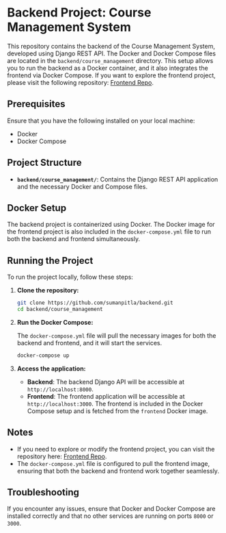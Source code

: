 
# Backend Project: Course Management System

This repository contains the backend of the Course Management System, developed using Django REST API. The Docker and Docker Compose files are located in the `backend/course_management` directory. This setup allows you to run the backend as a Docker container, and it also integrates the frontend via Docker Compose. If you want to explore the frontend project, please visit the following repository: [Frontend Repo](https://github.com/sumanpitla/frontend).

## Prerequisites

Ensure that you have the following installed on your local machine:

- Docker
- Docker Compose

## Project Structure

- **`backend/course_management/`**: Contains the Django REST API application and the necessary Docker and Compose files.

## Docker Setup

The backend project is containerized using Docker. The Docker image for the frontend project is also included in the `docker-compose.yml` file to run both the backend and frontend simultaneously.

## Running the Project

To run the project locally, follow these steps:

1. **Clone the repository:**

   ```bash
   git clone https://github.com/sumanpitla/backend.git
   cd backend/course_management
   ```

2. **Run the Docker Compose:**

   The `docker-compose.yml` file will pull the necessary images for both the backend and frontend, and it will start the services.

   ```bash
   docker-compose up
   ```

3. **Access the application:**

   - **Backend**: The backend Django API will be accessible at `http://localhost:8000`.
   - **Frontend**: The frontend application will be accessible at `http://localhost:3000`. The frontend is included in the Docker Compose setup and is fetched from the `frontend` Docker image.

## Notes

- If you need to explore or modify the frontend project, you can visit the repository here: [Frontend Repo](https://github.com/sumanpitla/frontend).
- The `docker-compose.yml` file is configured to pull the frontend image, ensuring that both the backend and frontend work together seamlessly.

## Troubleshooting

If you encounter any issues, ensure that Docker and Docker Compose are installed correctly and that no other services are running on ports `8000` or `3000`.
